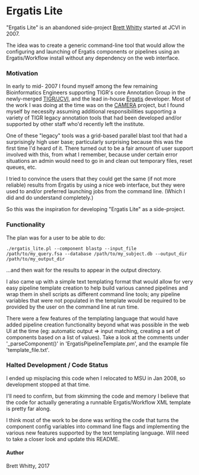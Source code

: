 # Ergatis Lite

"Ergatis Lite" is an abandoned side-project [Brett Whitty](http://github.com/brettwhitty) started at JCVI in 2007.

The idea was to create a generic command-line tool that would allow the configuring and launching of Ergatis components or pipelines
using an Ergatis/Workflow install without any dependency on the web interface.

### Motivation

In early to mid- 2007 I found myself among the few remaining Bioinformatics Engineers supporting TIGR's core Annotation Group in the newly-merged [TIGR/JCVI](https://en.wikipedia.org/wiki/J._Craig_Venter_Institute), and the lead in-house [Ergatis](http://github.com/brettwhitty/ergatis) developer. Most of the work I was doing at the time was on the [CAMERA](http://www.jcvi.org/cms/research/projects/camera/overview/) project, but I found myself by necessity assuming additional responsibilities supporting a variety of TIGR legacy annotation tools that had been developed and/or supported by other staff who'd recently left the institute.

One of these "legacy" tools was a grid-based parallel blast tool that had a surprisingly high user base; particularly surprising because this was the first time I'd heard of it. There turned out to be a fair amount of user support involved with this, from what I remember, because under certain error situations an admin would need to go in and clean out temporary files, reset queues, etc.

I tried to convince the users that they could get the same (if not more reliable) results from Ergatis by using a nice web interface, but they were used to and/or preferred launching jobs from the command line. (Which I did and do understand completely.)

So this was the inspiration for developing "Ergatis Lite" as a side-project.

### Functionality

The plan was for a user to be able to do:

    ./ergatis_lite.pl --component blastp --input_file /path/to/my_query.fsa --database /path/to/my_subject.db --output_dir /path/to/my_output_dir

...and then wait for the results to appear in the output directory.

I also came up with a simple text templating format that would allow for very easy pipeline template creation to help build various canned pipelines and wrap them in shell scripts as different command line tools; any pipeline variables that were not populated in the template would be required to be provided by the user on the command line at run time.

There were a few features of the templating language that would have added pipeline creation functionality beyond what was possible in the web UI at the time (eg: automatic output => input matching, creating a set of components based on a list of values). Take a look at the comments under '_parseComponent()' in 'ErgatisPipelineTemplate.pm', and the example file 'template_file.txt'.

### Halted Development / Code Status

I ended up misplacing this code when I relocated to MSU in Jan 2008, so development stopped at that time.

I'll need to confirm, but from skimming the code and memory I believe that the code for actually generating a runnable Ergatis/Workflow XML template is pretty far along.

I think most of the work to be done was writing the code that turns the component config variables into command line flags and implementing the various new features supported by the text templating language. Will need to take a closer look and update this README.

#### Author
Brett Whitty, 2017
